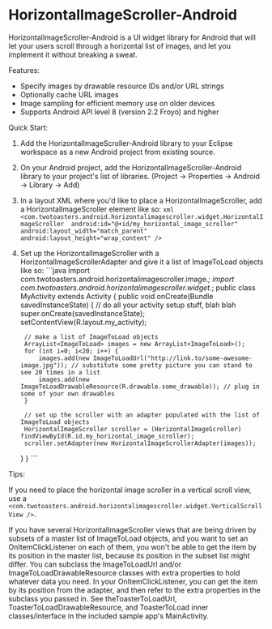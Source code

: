 HorizontalImageScroller-Android
===============================

HorizontalImageScroller-Android is a UI widget library for Android that will let your users scroll through a horizontal list of images, and let you implement it without breaking a sweat.

Features:

- Specify images by drawable resource IDs and/or URL strings
- Optionally cache URL images
- Image sampling for efficient memory use on older devices
- Supports Android API level 8 (version 2.2 Froyo) and higher

Quick Start:

1. Add the HorizontalImageScroller-Android library to your Eclipse workspace as a new Android project from existing source.
2. On your Android project, add the HorizontalImageScroller-Android library to your project's list of libraries. (Project -> Properties -> Android -> Library -> Add)
3. In a layout XML where you'd like to place a HorizontalImageScroller, add a HorizontalImageScroller element like so:
        ```xml
<com.twotoasters.android.horizontalimagescroller.widget.HorizontalImageScroller 
    android:id="@+id/my_horizontal_image_scroller"
    android:layout_width="match_parent"
    android:layout_height="wrap_content" />
        ```
4. Set up the HorizontalImageScroller with a HorizontalImageScrollerAdapter and give it a list of ImageToLoad objects like so: 
        ```java
import com.twotoasters.android.horizontalimagescroller.image.*;
import com.twotoasters.android.horizontalimagescroller.widget.*;
public class MyActivity extends Activity {
    public void onCreate(Bundle savedInstanceState) {
        // do all your activity setup stuff, blah blah
        super.onCreate(savedInstanceState);
        setContentView(R.layout.my_activity);

        // make a list of ImageToLoad objects
        ArrayList<ImageToLoad> images = new ArrayList<ImageToLoad>();
        for (int i=0; i<20; i++) {
            images.add(new ImageToLoadUrl("http://link.to/some-awesome-image.jpg")); // substitute some pretty picture you can stand to see 20 times in a list
            images.add(new ImageToLoadDrawableResource(R.drawable.some_drawable)); // plug in some of your own drawables
        }

        // set up the scroller with an adapter populated with the list of ImageToLoad objects
        HorizontalImageScroller scroller = (HorizontalImageScroller) findViewById(R.id.my_horizontal_image_scroller);
        scroller.setAdapter(new HorizontalImageScrollerAdapter(images));
    }
}
        ```

Tips:

If you need to place the horizontal image scroller in a vertical scroll view, use a ```<com.twotoasters.android.horizontalimagescroller.widget.VerticalScrollView />```.

If you have several HorizontalImageScroller views that are being driven by subsets of a master list of ImageToLoad objects, and you want to set an OnItemClickListener on each of them, you won't be able to get the item by its position in the master list, because its position in the subset list might differ. You can subclass the ImageToLoadUrl and/or ImageToLoadDrawableResource classes with extra properties to hold whatever data you need. In your OnItemClickListener, you can get the item by its position from the adapter, and then refer to the extra properties in the subclass you passed in. See theToasterToLoadUrl, ToasterToLoadDrawableResource, and ToasterToLoad inner classes/interface in the included sample app's MainActivity.